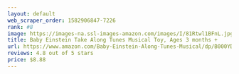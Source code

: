 ```yaml
---
layout: default 
﻿web_scraper_order: 1582906847-7226
rank: #8
image: https://images-na.ssl-images-amazon.com/images/I/81Rtwl1BFnL.jpg
title: Baby Einstein Take Along Tunes Musical Toy, Ages 3 months +
url: https://www.amazon.com/Baby-Einstein-Along-Tunes-Musical/dp/B000YDDF6O/ref=zg_mw_toys-and-games_8?_encoding=UTF8&psc=1&refRID=CQ1QRMJJW1ED0E69BGRT
reviews: 4.8 out of 5 stars
price: $8.88 
---
```

